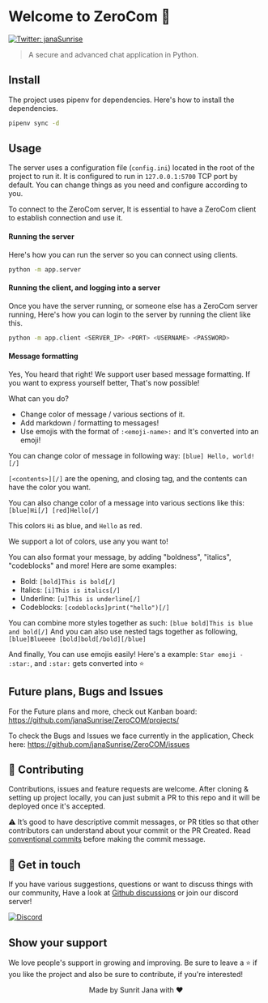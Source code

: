 # Welcome to ZeroCom 👋
[![Twitter: janaSunrise](https://img.shields.io/twitter/follow/janaSunrise.svg?style=social)](https://twitter.com/janaSunrise)

> A secure and advanced chat application in Python.

## Install

The project uses pipenv for dependencies. Here's how to install the dependencies.

```sh
pipenv sync -d
```

## Usage

The server uses a configuration file (`config.ini`) located in the root of the project to
run it. It is configured to run in `127.0.0.1:5700` TCP port by default. You can change things 
as you need and configure according to you.

To connect to the ZeroCom server, It is essential to have a ZeroCom client to establish
connection and use it.

#### Running the server

Here's how you can run the server so you can connect using clients.

```sh
python -m app.server
```

#### Running the client, and logging into a server

Once you have the server running, or someone else has a ZeroCom server running,
Here's how you can login to the server by running the client like this.

```sh
python -m app.client <SERVER_IP> <PORT> <USERNAME> <PASSWORD>
```

#### Message formatting

Yes, You heard that right! We support user based message formatting. If you want 
to express yourself better, That's now possible!

What can you do?
- Change color of message / various sections of it.
- Add markdown / formatting to messages!
- Use emojis with the format of `:<emoji-name>:` and It's converted into an emoji!

You can change color of message in following way: `[blue] Hello, world! [/]`

`[<contents>][/]` are the opening, and closing tag, and the contents can have the color you want.

You can also change color of a message into various sections like this: `[blue]Hi[/] [red]Hello[/]`

This colors `Hi` as blue, and `Hello` as red.

We support a lot of colors, use any you want to!

You can also format your message, by adding "boldness", "italics", "codeblocks" and more! Here are 
some examples:
- Bold: `[bold]This is bold[/]`
- Italics: `[i]This is italics[/]`
- Underline: `[u]This is underline[/]`
- Codeblocks: `[codeblocks]print("hello")[/]`

You can combine more styles together as such: `[blue bold]This is blue and bold[/]`
And you can also use nested tags together as following, `[blue]Blueeee [bold]bold[/bold][/blue]`

And finally, You can use emojis easily! Here's a example: `Star emoji - :star:`, and `:star:` 
gets converted into ⭐

## Future plans, Bugs and Issues

For the Future plans and more, check out Kanban board: https://github.com/janaSunrise/ZeroCOM/projects/

To check the Bugs and Issues we face currently in the application, Check here: https://github.com/janaSunrise/ZeroCOM/issues

## 🤝 Contributing

Contributions, issues and feature requests are welcome. After cloning & setting up project locally, you can just submit 
a PR to this repo and it will be deployed once it's accepted.

⚠️ It’s good to have descriptive commit messages, or PR titles so that other contributors can understand about your 
commit or the PR Created. Read [conventional commits](https://www.conventionalcommits.org/en/v1.0.0-beta.3/) before 
making the commit message.

## 💬 Get in touch

If you have various suggestions, questions or want to discuss things with our community, Have a look at
[Github discussions](https://github.com/janaSunrise/useful-python-snippets/discussions) or join our discord server!

[![Discord](https://discordapp.com/api/guilds/835940276869791816/widget.png?style=shield)](https://discord.gg/MKC4qna4Gz)

## Show your support

We love people's support in growing and improving. Be sure to leave a ⭐️ if you like the project and 
also be sure to contribute, if you're interested!

<div align="center">
  Made by Sunrit Jana with ❤️
</div>
